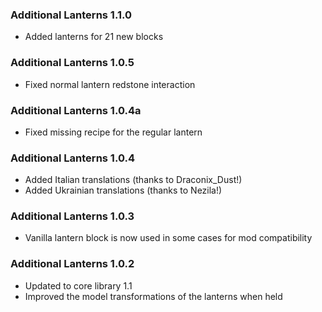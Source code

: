 ### Additional Lanterns 1.1.0
- Added lanterns for 21 new blocks

### Additional Lanterns 1.0.5
- Fixed normal lantern redstone interaction

### Additional Lanterns 1.0.4a
- Fixed missing recipe for the regular lantern

### Additional Lanterns 1.0.4
- Added Italian translations (thanks to Draconix_Dust!)
- Added Ukrainian translations (thanks to Nezila!)

### Additional Lanterns 1.0.3
- Vanilla lantern block is now used in some cases for mod compatibility

### Additional Lanterns 1.0.2
- Updated to core library 1.1
- Improved the model transformations of the lanterns when held
